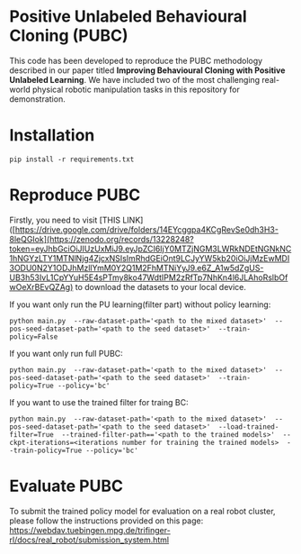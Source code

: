 # Positive Unlabeled Behavioural Cloning (PUBC)
This code has been developed to reproduce the PUBC methodology described in our paper titled **Improving Behavioural Cloning with Positive Unlabeled Learning**. We have included two of the most challenging real-world physical robotic manipulation tasks in this repository for demonstration.

# Installation
    pip install -r requirements.txt
    
# Reproduce PUBC
Firstly, you need to visit [THIS LINK]([https://drive.google.com/drive/folders/14EYcggpa4KCgRevSe0dh3H3-8leQGIok](https://zenodo.org/records/13228248?token=eyJhbGciOiJIUzUxMiJ9.eyJpZCI6IjY0MTZjNGM3LWRkNDEtNGNkNC1hNGYzLTY1MTNlNjg4ZjcxNSIsImRhdGEiOnt9LCJyYW5kb20iOiJjMzEwMDI3ODU0N2Y1ODJhMzllYmM0Y2Q1M2FhMTNiYyJ9.e6Z_A1w5dZgUS-UB3h53IvL1CpYYuH5E4sPTmy8ko47WdtIPM2zRfTp7NhKn4l6JLAhoRslbOfwOeXrBEvQZAg) to download the datasets to your local device.

If you want only run the PU learning(filter part) without policy learning:

    python main.py  --raw-dataset-path='<path to the mixed dataset>'  --pos-seed-dataset-path='<path to the seed dataset>'  --train-policy=False
    
If you want only run full PUBC:

    python main.py  --raw-dataset-path='<path to the mixed dataset>'  --pos-seed-dataset-path='<path to the seed dataset>'  --train-policy=True --policy='bc'

If you want to use the trained filter for traing BC:

    python main.py  --raw-dataset-path='<path to the mixed dataset>'  --pos-seed-dataset-path='<path to the seed dataset>'  --load-trained-filter=True  --trained-filter-path=='<path to the trained models>'  --ckpt-iterations=<iterations number for training the trained models>  --train-policy=True --policy='bc' 


# Evaluate PUBC
To submit the trained policy model for evaluation on a real robot cluster, please follow the instructions provided on this page: https://webdav.tuebingen.mpg.de/trifinger-rl/docs/real_robot/submission_system.html

